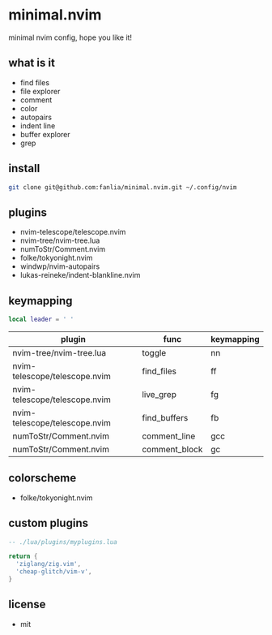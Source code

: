 # minimal.nvim

minimal nvim config, hope you like it!

## what is it

- find files
- file explorer
- comment
- color
- autopairs
- indent line
- buffer explorer
- grep

## install

```sh
git clone git@github.com:fanlia/minimal.nvim.git ~/.config/nvim
```

## plugins

- nvim-telescope/telescope.nvim
- nvim-tree/nvim-tree.lua
- numToStr/Comment.nvim
- folke/tokyonight.nvim
- windwp/nvim-autopairs
- lukas-reineke/indent-blankline.nvim

## keymapping

```lua
local leader = ' '

```

| plugin | func | keymapping |
| --- | --- | --- |
| nvim-tree/nvim-tree.lua | toggle | <leader>nn |
| nvim-telescope/telescope.nvim | find_files | <leader>ff |
| nvim-telescope/telescope.nvim | live_grep | <leader>fg |
| nvim-telescope/telescope.nvim | find_buffers | <leader>fb |
| numToStr/Comment.nvim | comment_line | gcc |
| numToStr/Comment.nvim | comment_block | gc |

## colorscheme

- folke/tokyonight.nvim

## custom plugins

```lua
-- ./lua/plugins/myplugins.lua

return {
  'ziglang/zig.vim',
  'cheap-glitch/vim-v',
}
```

## license

- mit
